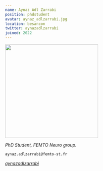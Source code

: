 ```yaml
---
name: Aynaz Adl Zarrabi
position: phdstudent
avatar: aynaz_adlzarrabi.jpg
location: besancon
twitter: aynazadlzarrabi
joined: 2022
---
```


<img width="300" src="{{site.baseurl}}/images/people/{{page.avatar}}" data-action="zoom">

_PhD Student, FEMTO Neuro group._<br>

<i class="fa fa-envelope-o"></i> `aynaz.adlzarrabi@femto-st.fr` <br>
<!-- <i class="fa fa-bar-chart-o" /> [Google Scholar](https://scholar.google.com/citations?user=uFIXgbkAAAAJ) <br> -->
<i class="fa fa-twitter" /> [aynazadlzarrabi](https://twitter.com/{{page.twitter}}) <br>

<br> 


